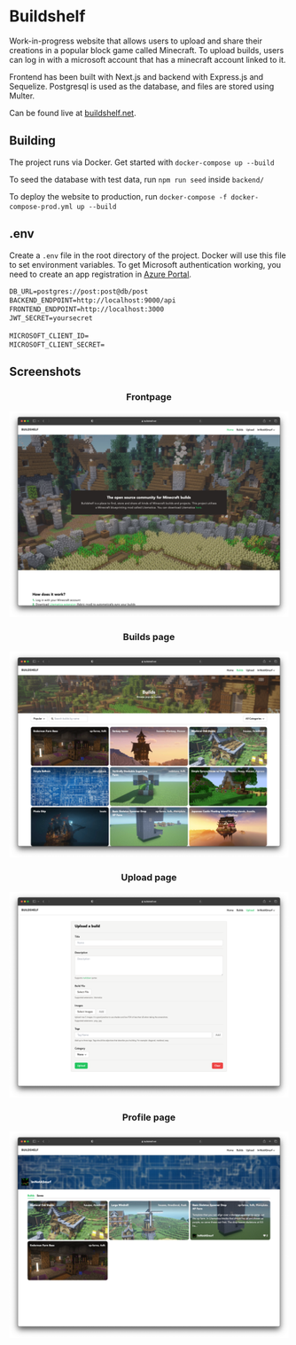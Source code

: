# Buildshelf

Work-in-progress website that allows users to upload and share their creations in
a popular block game called Minecraft.
To upload builds, users can log in with a microsoft account that has a minecraft account linked to it.

Frontend has been built with Next.js and backend with Express.js and Sequelize.
Postgresql is used as the database, and files are stored using Multer.

Can be found live at [buildshelf.net](https://buildshelf.net).

## Building
The project runs via Docker. Get started with
`docker-compose up --build`

To seed the database with test data, run
`npm run seed` inside `backend/`

To deploy the website to production, run
`docker-compose -f docker-compose-prod.yml up --build`

## .env
Create a `.env` file in the root directory of the project.
Docker will use this file to set environment variables.
To get Microsoft authentication working, you need to
create an app registration in
[Azure Portal](https://portal.azure.com).
```
DB_URL=postgres://post:post@db/post
BACKEND_ENDPOINT=http://localhost:9000/api
FRONTEND_ENDPOINT=http://localhost:3000
JWT_SECRET=yoursecret

MICROSOFT_CLIENT_ID=
MICROSOFT_CLIENT_SECRET=
```

## Screenshots

### <center>Frontpage</center>
![Screenshot 1](screenshot-1.png)

### <center>Builds page</center>
![Screenshot 2](screenshot-2.png)

### <center>Upload page</center>
![Screenshot 3](screenshot-3.png)

### <center>Profile page</center>
![Screenshot 4](screenshot-4.png)
